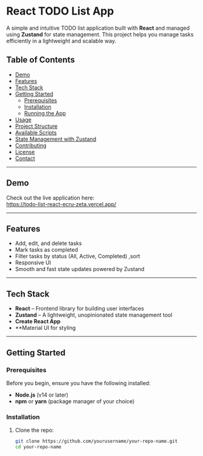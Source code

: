 # React TODO List App

A simple and intuitive TODO list application built with **React** and managed using **Zustand** for state management. This project helps you manage tasks efficiently in a lightweight and scalable way.

## Table of Contents

- [Demo](#demo)  
- [Features](#features)  
- [Tech Stack](#tech-stack)  
- [Getting Started](#getting-started)  
  - [Prerequisites](#prerequisites)  
  - [Installation](#installation)  
  - [Running the App](#running-the-app)  
- [Usage](#usage)  
- [Project Structure](#project-structure)  
- [Available Scripts](#available-scripts)  
- [State Management with Zustand](#state-management-with-zustand)  
- [Contributing](#contributing)  
- [License](#license)  
- [Contact](#contact)

---

## Demo

Check out the live application here:  
https://todo-list-react-ecru-zeta.vercel.app/

---

## Features

- Add, edit, and delete tasks
- Mark tasks as completed
- Filter tasks by status (All, Active, Completed) ,sort
- Responsive UI
- Smooth and fast state updates powered by Zustand

---

## Tech Stack

- **React** – Frontend library for building user interfaces  
- **Zustand** – A lightweight, unopinionated state management tool  
- **Create React App** 
- **Material UI for styling 

---

## Getting Started

### Prerequisites

Before you begin, ensure you have the following installed:

- **Node.js** (v14 or later)  
- **npm** or **yarn** (package manager of your choice)

### Installation

1. Clone the repo:  
   ```bash
   git clone https://github.com/yourusername/your-repo-name.git
   cd your-repo-name

